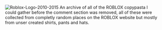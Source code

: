 ![Roblox-Logo-2010-2015](https://github.com/Sitcom13/ROBLOX-Copy-Pasta-Archive/assets/135070092/908d14f2-809b-45af-adc8-862fa71dfc5c)
An archive of all of the ROBLOX copypasta I could gather before the comment section was removed, all of these were collected from completly random places on the ROBLOX website but mostly from unser created shirts, pants and hats.
